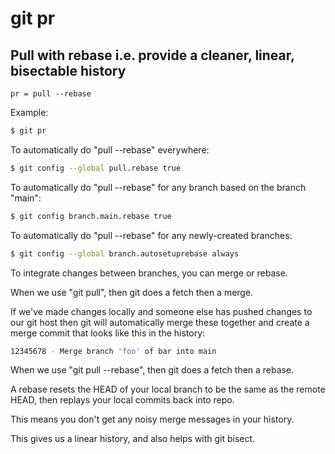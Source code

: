 # git pr

## Pull with rebase i.e. provide a cleaner, linear, bisectable history

```gitconfig
pr = pull --rebase
```

Example:

```sh
$ git pr
```


To automatically do "pull --rebase" everywhere:

```sh
$ git config --global pull.rebase true
```

To automatically do "pull --rebase" for any branch based on 
the branch "main":

```sh
$ git config branch.main.rebase true
```

To automatically do "pull --rebase" for any newly-created branches:

```sh
$ git config --global branch.autosetuprebase always
```

To integrate changes between branches, you can merge or rebase.

When we use "git pull", then git does a fetch then a merge.

If we've made changes locally and someone else has pushed changes
to our git host then git will automatically merge these together
and create a merge commit that looks like this in the history:

```sh
12345678 - Merge branch 'foo' of bar into main
```

When we use "git pull --rebase", then git does a fetch then a rebase.

A rebase resets the HEAD of your local branch to be the same as
the remote HEAD, then replays your local commits back into repo.

This means you don't get any noisy merge messages in your history.

This gives us a linear history, and also helps with git bisect.
